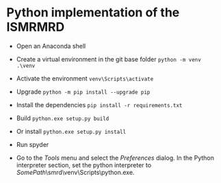 # Python implementation of the ISMRMRD

 - Open an Anaconda shell
 - Create a virtual environment in the git base folder
  `python -m venv .\venv`

 - Activate the environment
  `venv\Scripts\activate`

 - Upgrade
  `python -m pip install --upgrade pip`

 - Install the dependencies
  `pip install -r requirements.txt`

 - Build
  `python.exe setup.py build`

 - Or install
  `python.exe setup.py install`
  
 - Run spyder
 
 - Go to the _Tools_ menu and select the _Preferences_ dialog. In the Python interpreter section, set the python interpreter to _SomePath_\smrd\venv\Scripts\python.exe.


